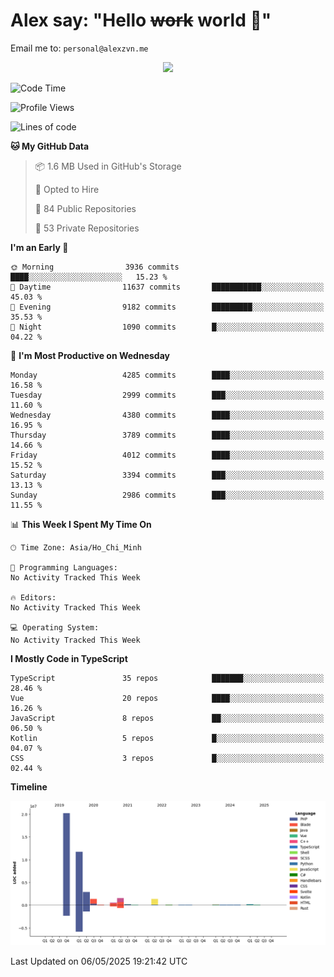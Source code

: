 # Alex say: "Hello ~~work~~ world 🐾"
Email me to: `personal@alexzvn.me`


<p align=center>
  <a href="https://skillicons.dev">
    <img src="https://skillicons.dev/icons?i=ts,js,php,nodejs,bun,vue,nuxt,react,svelte,tauri,laravel,rust,mongodb,docker,electron,redis,rabbitmq,tailwind,git,cloudflare,elysia,mysql,nginx,rollupjs,sentry,ubuntu,yarn,html,css,vite" />
  </a>
</p>

<!--START_SECTION:waka-->
![Code Time](http://img.shields.io/badge/Code%20Time-1%2C066%20hrs%2055%20mins-blue)

![Profile Views](http://img.shields.io/badge/Profile%20Views-0-blue)

![Lines of code](https://img.shields.io/badge/From%20Hello%20World%20I%27ve%20Written-40.9%20million%20lines%20of%20code-blue)

**🐱 My GitHub Data** 

> 📦 1.6 MB Used in GitHub's Storage 
 > 
> 💼 Opted to Hire
 > 
> 📜 84 Public Repositories 
 > 
> 🔑 53 Private Repositories 
 > 
**I'm an Early 🐤** 

```text
🌞 Morning                3936 commits        ████░░░░░░░░░░░░░░░░░░░░░   15.23 % 
🌆 Daytime                11637 commits       ███████████░░░░░░░░░░░░░░   45.03 % 
🌃 Evening                9182 commits        █████████░░░░░░░░░░░░░░░░   35.53 % 
🌙 Night                  1090 commits        █░░░░░░░░░░░░░░░░░░░░░░░░   04.22 % 
```
📅 **I'm Most Productive on Wednesday** 

```text
Monday                   4285 commits        ████░░░░░░░░░░░░░░░░░░░░░   16.58 % 
Tuesday                  2999 commits        ███░░░░░░░░░░░░░░░░░░░░░░   11.60 % 
Wednesday                4380 commits        ████░░░░░░░░░░░░░░░░░░░░░   16.95 % 
Thursday                 3789 commits        ████░░░░░░░░░░░░░░░░░░░░░   14.66 % 
Friday                   4012 commits        ████░░░░░░░░░░░░░░░░░░░░░   15.52 % 
Saturday                 3394 commits        ███░░░░░░░░░░░░░░░░░░░░░░   13.13 % 
Sunday                   2986 commits        ███░░░░░░░░░░░░░░░░░░░░░░   11.55 % 
```


📊 **This Week I Spent My Time On** 

```text
🕑︎ Time Zone: Asia/Ho_Chi_Minh

💬 Programming Languages: 
No Activity Tracked This Week

🔥 Editors: 
No Activity Tracked This Week

💻 Operating System: 
No Activity Tracked This Week
```

**I Mostly Code in TypeScript** 

```text
TypeScript               35 repos            ███████░░░░░░░░░░░░░░░░░░   28.46 % 
Vue                      20 repos            ████░░░░░░░░░░░░░░░░░░░░░   16.26 % 
JavaScript               8 repos             ██░░░░░░░░░░░░░░░░░░░░░░░   06.50 % 
Kotlin                   5 repos             █░░░░░░░░░░░░░░░░░░░░░░░░   04.07 % 
CSS                      3 repos             █░░░░░░░░░░░░░░░░░░░░░░░░   02.44 % 
```



**Timeline**

![Lines of Code chart](https://raw.githubusercontent.com/alexzvn/alexzvn/main/assets/bar_graph.png)


 Last Updated on 06/05/2025 19:21:42 UTC
<!--END_SECTION:waka-->
